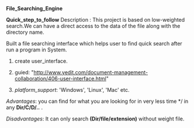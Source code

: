  **File_Searching_Engine**


**Quick_step_to_follow**
Description : This project is based on low-weighted search.We can have a direct access to the data of the file along with the directory name.

Built a file searching interface which helps user to find quick search after run a program in System. 

1. create user_interface. 
2.  guied:   "http://www.yedit.com/document-management-collaboration/406-user-interface.html"

3. *platform_support*: 'Windows', 'Linux', 'Mac'  etc.

*Advantages*: you can find for  what you are looking for in very less time */ in any **Dir/C/D/..** .

*Disadvantages*: It can only search **(Dir/file/extension)** without weight file. 


